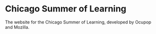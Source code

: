 # Chicago Summer of Learning

The website for the Chicago Summer of Learning, developed by Ocupop and Mozilla.

